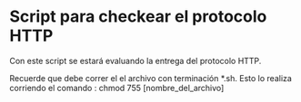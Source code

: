# Script para checkear el protocolo HTTP

Con este script se estará evaluando la entrega del protocolo HTTP.

Recuerde que debe correr el el archivo con terminación *.sh.
Esto lo realiza corriendo el comando : chmod 755 [nombre_del_archivo]
